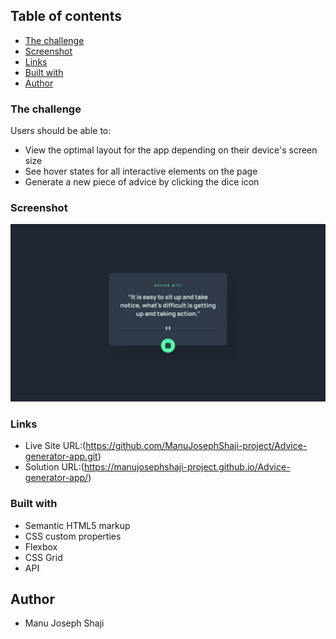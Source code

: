 
## Table of contents
  - [The challenge](#the-challenge)
  - [Screenshot](#screenshot)
  - [Links](#links)
  - [Built with](#built-with)
- [Author](#author)


### The challenge

Users should be able to:

- View the optimal layout for the app depending on their device's screen size
- See hover states for all interactive elements on the page
- Generate a new piece of advice by clicking the dice icon

### Screenshot

![](./design/desktop-design.jpg)

### Links
- Live Site URL:(https://github.com/ManuJosephShaji-project/Advice-generator-app.git)
- Solution URL:(https://manujosephshaji-project.github.io/Advice-generator-app/)

### Built with

- Semantic HTML5 markup
- CSS custom properties
- Flexbox
- CSS Grid
- API

## Author

- Manu Joseph Shaji


